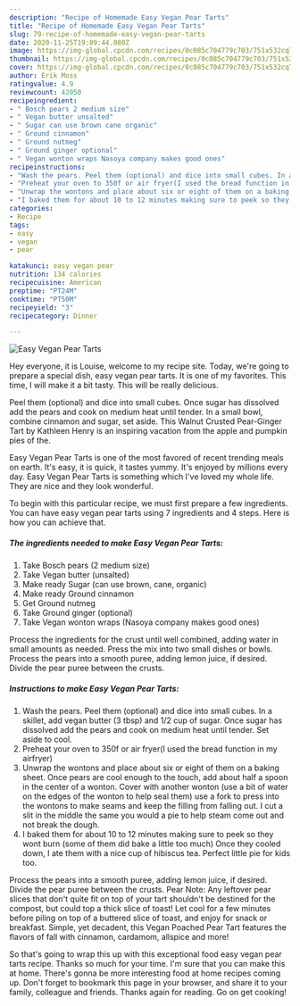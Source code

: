 ```yaml
---
description: "Recipe of Homemade Easy Vegan Pear Tarts"
title: "Recipe of Homemade Easy Vegan Pear Tarts"
slug: 79-recipe-of-homemade-easy-vegan-pear-tarts
date: 2020-11-25T19:09:44.080Z
image: https://img-global.cpcdn.com/recipes/0c085c704779c703/751x532cq70/easy-vegan-pear-tarts-recipe-main-photo.jpg
thumbnail: https://img-global.cpcdn.com/recipes/0c085c704779c703/751x532cq70/easy-vegan-pear-tarts-recipe-main-photo.jpg
cover: https://img-global.cpcdn.com/recipes/0c085c704779c703/751x532cq70/easy-vegan-pear-tarts-recipe-main-photo.jpg
author: Erik Moss
ratingvalue: 4.9
reviewcount: 42050
recipeingredient:
- " Bosch pears 2 medium size"
- " Vegan butter unsalted"
- " Sugar can use brown cane organic"
- " Ground cinnamon"
- " Ground nutmeg"
- " Ground ginger optional"
- " Vegan wonton wraps Nasoya company makes good ones"
recipeinstructions:
- "Wash the pears. Peel them (optional) and dice into small cubes. In a skillet, add vegan butter (3 tbsp) and 1/2 cup of sugar. Once sugar has dissolved add the pears and cook on medium heat until tender. Set aside to cool."
- "Preheat your oven to 350f or air fryer(I used the bread function in my airfryer)"
- "Unwrap the wontons and place about six or eight of them on a baking sheet. Once pears are cool enough to the touch, add about half a spoon in the center of a wonton. Cover with another wonton (use a bit of water on the edges of the wonton to help seal them) use a fork to press into the wontons to make seams and keep the filling from falling out. I cut a slit in the middle the same you would a pie to help steam come out and not break the dough."
- "I baked them for about 10 to 12 minutes making sure to peek so they wont burn (some of them did bake a little too much) Once they cooled down, I ate them with a nice cup of hibiscus tea. Perfect little pie for kids too."
categories:
- Recipe
tags:
- easy
- vegan
- pear

katakunci: easy vegan pear 
nutrition: 134 calories
recipecuisine: American
preptime: "PT24M"
cooktime: "PT50M"
recipeyield: "3"
recipecategory: Dinner

---
```



![Easy Vegan Pear Tarts](https://img-global.cpcdn.com/recipes/0c085c704779c703/751x532cq70/easy-vegan-pear-tarts-recipe-main-photo.jpg)

Hey everyone, it is Louise, welcome to my recipe site. Today, we're going to prepare a special dish, easy vegan pear tarts. It is one of my favorites. This time, I will make it a bit tasty. This will be really delicious.

Peel them (optional) and dice into small cubes. Once sugar has dissolved add the pears and cook on medium heat until tender. In a small bowl, combine cinnamon and sugar, set aside. This Walnut Crusted Pear-Ginger Tart by Kathleen Henry is an inspiring vacation from the apple and pumpkin pies of the.

Easy Vegan Pear Tarts is one of the most favored of recent trending meals on earth. It's easy, it is quick, it tastes yummy. It's enjoyed by millions every day. Easy Vegan Pear Tarts is something which I've loved my whole life. They are nice and they look wonderful.


To begin with this particular recipe, we must first prepare a few ingredients. You can have easy vegan pear tarts using 7 ingredients and 4 steps. Here is how you can achieve that.

<!--inarticleads1-->

##### The ingredients needed to make Easy Vegan Pear Tarts:

1. Take  Bosch pears (2 medium size)
1. Take  Vegan butter (unsalted)
1. Make ready  Sugar (can use brown, cane, organic)
1. Make ready  Ground cinnamon
1. Get  Ground nutmeg
1. Take  Ground ginger (optional)
1. Take  Vegan wonton wraps (Nasoya company makes good ones)


Process the ingredients for the crust until well combined, adding water in small amounts as needed. Press the mix into two small dishes or bowls. Process the pears into a smooth puree, adding lemon juice, if desired. Divide the pear puree between the crusts. 

<!--inarticleads2-->

##### Instructions to make Easy Vegan Pear Tarts:

1. Wash the pears. Peel them (optional) and dice into small cubes. In a skillet, add vegan butter (3 tbsp) and 1/2 cup of sugar. Once sugar has dissolved add the pears and cook on medium heat until tender. Set aside to cool.
1. Preheat your oven to 350f or air fryer(I used the bread function in my airfryer)
1. Unwrap the wontons and place about six or eight of them on a baking sheet. Once pears are cool enough to the touch, add about half a spoon in the center of a wonton. Cover with another wonton (use a bit of water on the edges of the wonton to help seal them) use a fork to press into the wontons to make seams and keep the filling from falling out. I cut a slit in the middle the same you would a pie to help steam come out and not break the dough.
1. I baked them for about 10 to 12 minutes making sure to peek so they wont burn (some of them did bake a little too much) Once they cooled down, I ate them with a nice cup of hibiscus tea. Perfect little pie for kids too.


Process the pears into a smooth puree, adding lemon juice, if desired. Divide the pear puree between the crusts. Pear Note: Any leftover pear slices that don&#39;t quite fit on top of your tart shouldn&#39;t be destined for the compost, but could top a thick slice of toast! Let cool for a few minutes before piling on top of a buttered slice of toast, and enjoy for snack or breakfast. Simple, yet decadent, this Vegan Poached Pear Tart features the flavors of fall with cinnamon, cardamom, allspice and more! 

So that's going to wrap this up with this exceptional food easy vegan pear tarts recipe. Thanks so much for your time. I'm sure that you can make this at home. There's gonna be more interesting food at home recipes coming up. Don't forget to bookmark this page in your browser, and share it to your family, colleague and friends. Thanks again for reading. Go on get cooking!
